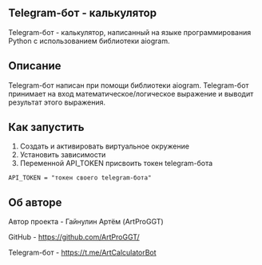 ## Telegram-бот - калькулятор

Telegram-бот - калькулятор, написанный на языке программирования Python с использованием библиотеки aiogram.

## Описание

Telegram-бот написан при помощи библиотеки aiogram. Telegram-бот принимает на вход математическое/логическое выражение и выводит результат этого выражения.

## Как запустить

1. Создать и активировать виртуальное окружение
2. Установить зависимости
3. Переменной API_TOKEN присвоить токен telegram-бота
```
API_TOKEN = "токен своего telegram-бота"
```

## Об авторе
Автор проекта - Гайнулин Артём (ArtProGGT)

GitHub - https://github.com/ArtProGGT/

Telegram-бот - https://t.me/ArtCalculatorBot
